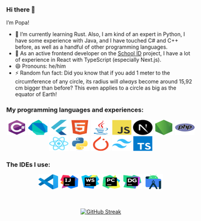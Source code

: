 ### Hi there 👋

I’m Popa!

- 🌱 I’m currently learning Rust. Also, I am kind of an expert in Python, I have some experience with Java, and I have touched C# and C++ before, as well as a handful of other programming languages.
- 🏫 As an active frontend developer on the [School ID](https://schoolid.de/) project, I have a lot of experience in React with TypeScript (especially Next.js).
- 😄 Pronouns: he/him
- ⚡ Random fun fact: Did you know that if you add 1 meter to the circumference of any circle, its radius will *always* become around 15,92 cm bigger than before? This even applies to a circle as big as the equator of Earth!

### My programming languages and experiences:

<div align="center">
  <img src="https://raw.githubusercontent.com/devicons/devicon/master/icons/csharp/csharp-original.svg" height="40" width="52" alt="csharp-logo" />
  <img src="https://raw.githubusercontent.com/devicons/devicon/master/icons/dart/dart-original.svg" height="40" width="52" alt="dart-logo" />
  <img src="https://raw.githubusercontent.com/devicons/devicon/master/icons/flutter/flutter-original.svg" height="40" width="52" alt="flutter-logo" />
  <img src="https://raw.githubusercontent.com/devicons/devicon/master/icons/html5/html5-original.svg" height="40" width="52" alt="html5-logo" />
  <img src="https://raw.githubusercontent.com/devicons/devicon/master/icons/java/java-original.svg" height="40" width="52" alt="java-logo"  />
  <img src="https://raw.githubusercontent.com/devicons/devicon/master/icons/javascript/javascript-original.svg" height="40" width="52" alt="javascript-logo"  />
  <img src="https://raw.githubusercontent.com/devicons/devicon/master/icons/nextjs/nextjs-original.svg" height="40" width="52" alt="nextjs-logo"  />
  <img src="https://raw.githubusercontent.com/devicons/devicon/master/icons/nodejs/nodejs-original.svg" height="40" width="52" alt="nodejs-logo"  />
  <img src="https://raw.githubusercontent.com/devicons/devicon/master/icons/php/php-original.svg" height="40" width="52" alt="php-logo"  />
  <img src="https://raw.githubusercontent.com/devicons/devicon/master/icons/react/react-original.svg" height="40" width="52" alt="react-logo"  />
  <img src="https://raw.githubusercontent.com/devicons/devicon/master/icons/python/python-original.svg" height="40" width="52" alt="python-logo" />
  <img src="https://raw.githubusercontent.com/devicons/devicon/master/icons/pytorch/pytorch-original.svg" height="40" width="52" alt="pytorch-logo" />
  <img src="https://raw.githubusercontent.com/devicons/devicon/master/icons/tailwindcss/tailwindcss-original.svg" height="40" width="52" alt="tailwindcss-logo" />
  <img src="https://raw.githubusercontent.com/devicons/devicon/master/icons/typescript/typescript-original.svg" height="40" width="52" alt="typescript-logo" />
</div>

### The IDEs I use:

<div align="center">
  <img src="https://raw.githubusercontent.com/devicons/devicon/master/icons/vscode/vscode-original.svg" height="40" width="52" alt="vscode-logo"  />
  <img src="https://raw.githubusercontent.com/devicons/devicon/master/icons/intellij/intellij-original.svg" height="40" width="52" alt="intellij-logo" />
  <img src="https://raw.githubusercontent.com/devicons/devicon/master/icons/webstorm/webstorm-original.svg" height="40" width="52" alt="webstorm-logo" />
  <img src="https://raw.githubusercontent.com/devicons/devicon/master/icons/pycharm/pycharm-original.svg" height="40" width="52" alt="pycharm-logo" />
  <img src="https://raw.githubusercontent.com/devicons/devicon/master/icons/datagrip/datagrip-original.svg" height="40" width="52" alt="datagrip-logo" />
  <img src="https://raw.githubusercontent.com/devicons/devicon/master/icons/androidstudio/androidstudio-original.svg" height="40" width="52" alt="androidstudio-logo" />
</div>

<br />

<br />

<div align="center">

  [![GitHub Streak](https://streak-stats.demolab.com?user=Popa-42&theme=github-dark&hide_border=true&border_radius=0&mode=weekly)](https://git.io/streak-stats)

</div>
